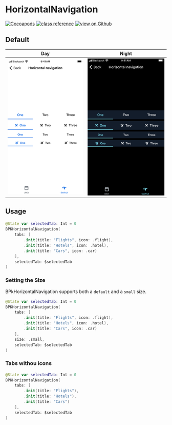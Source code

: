 # HorizontalNavigation

[![Cocoapods](https://img.shields.io/cocoapods/v/Backpack-SwiftUI.svg?style=flat)](hhttps://cocoapods.org/pods/Backpack-SwiftUI)
[![class reference](https://img.shields.io/badge/Class%20reference-iOS-blue)](https://backpack.github.io/ios/versions/latest/swiftui/Structs/BPKBadge.html)
[![view on Github](https://img.shields.io/badge/Source%20code-GitHub-lightgrey)](https://github.com/Skyscanner/backpack-ios/tree/main/Backpack-SwiftUI/Badge)

## Default

| Day | Night |
| --- | --- |
| <img src="https://raw.githubusercontent.com/Skyscanner/backpack-ios/main/screenshots/iPhone-swiftui_horizontal-navigation___default_lm.png" alt="" width="375" /> | <img src="https://raw.githubusercontent.com/Skyscanner/backpack-ios/main/screenshots/iPhone-swiftui_horizontal-navigation___default_dm.png" alt="" width="375" /> |

## Usage

```swift
@State var selectedTab: Int = 0
BPKHorizontalNavigation(
    tabs: [
        .init(title: "Flights", icon: .flight),
        .init(title: "Hotels", icon: .hotel),
        .init(title: "Cars", icon: .car)
    ],
    selectedTab: $selectedTab
)
```

### Setting the Size

BPkHorizontalNavigation supports both a `default` and a `small` size.

```swift
@State var selectedTab: Int = 0
BPKHorizontalNavigation(
    tabs: [
        .init(title: "Flights", icon: .flight),
        .init(title: "Hotels", icon: .hotel),
        .init(title: "Cars", icon: .car)
    ],
    size: .small,
    selectedTab: $selectedTab
)
```

### Tabs withou icons

```swift
@State var selectedTab: Int = 0
BPKHorizontalNavigation(
    tabs: [
        .init(title: "Flights"),
        .init(title: "Hotels"),
        .init(title: "Cars")
    ],
    selectedTab: $selectedTab
)
```
